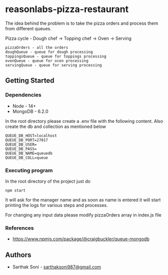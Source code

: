 # reasonlabs-pizza-restaurant

The idea behind the problem is to take the pizza orders and process them from different queues.

Pizza cycle - Dough chef -> Topping chef -> Oven -> Serving

```
pizzaOrders - all the orders
doughQueue - queue for dough processing
toppingsQueue - queue for toppings processing
ovenQueue - queue for ocen processing
servingQueue - queue for serving processing
```

## Getting Started

### Dependencies

* Node - 14+
* MongoDB - 6.2.0

In the root directory please create a .env file with the following content. Also create the db and collection as mentioned below

```
QUEUE_DB_HOST=localhost
QUEUE_DB_PORT=27017
QUEUE_DB_USER=
QUEUE_DB_PASS=
QUEUE_DB_NAME=queuedb
QUEUE_DB_COLL=queue
```

### Executing program

In the root directory of the project just do

```
npm start
```

It will ask for the manager name and as soon as name is entered it will start printing the logs for various steps and processes.

For changing any input data please modify pizzaOrders array in index.js file

### References

* https://www.npmjs.com/package/@craigbuckler/queue-mongodb

## Authors
* Sarthak Soni - sarthaksoni987@gmail.com